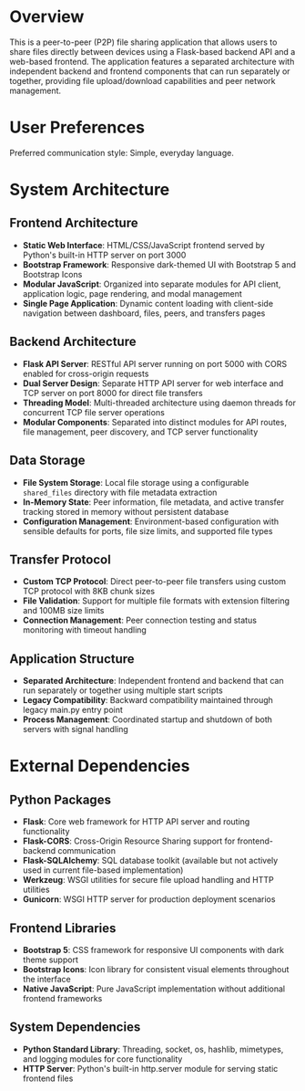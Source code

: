 # Overview

This is a peer-to-peer (P2P) file sharing application that allows users to share files directly between devices using a Flask-based backend API and a web-based frontend. The application features a separated architecture with independent backend and frontend components that can run separately or together, providing file upload/download capabilities and peer network management.

# User Preferences

Preferred communication style: Simple, everyday language.

# System Architecture

## Frontend Architecture
- **Static Web Interface**: HTML/CSS/JavaScript frontend served by Python's built-in HTTP server on port 3000
- **Bootstrap Framework**: Responsive dark-themed UI with Bootstrap 5 and Bootstrap Icons
- **Modular JavaScript**: Organized into separate modules for API client, application logic, page rendering, and modal management
- **Single Page Application**: Dynamic content loading with client-side navigation between dashboard, files, peers, and transfers pages

## Backend Architecture
- **Flask API Server**: RESTful API server running on port 5000 with CORS enabled for cross-origin requests
- **Dual Server Design**: Separate HTTP API server for web interface and TCP server on port 8000 for direct file transfers
- **Threading Model**: Multi-threaded architecture using daemon threads for concurrent TCP file server operations
- **Modular Components**: Separated into distinct modules for API routes, file management, peer discovery, and TCP server functionality

## Data Storage
- **File System Storage**: Local file storage using a configurable `shared_files` directory with file metadata extraction
- **In-Memory State**: Peer information, file metadata, and active transfer tracking stored in memory without persistent database
- **Configuration Management**: Environment-based configuration with sensible defaults for ports, file size limits, and supported file types

## Transfer Protocol
- **Custom TCP Protocol**: Direct peer-to-peer file transfers using custom TCP protocol with 8KB chunk sizes
- **File Validation**: Support for multiple file formats with extension filtering and 100MB size limits
- **Connection Management**: Peer connection testing and status monitoring with timeout handling

## Application Structure
- **Separated Architecture**: Independent frontend and backend that can run separately or together using multiple start scripts
- **Legacy Compatibility**: Backward compatibility maintained through legacy main.py entry point
- **Process Management**: Coordinated startup and shutdown of both servers with signal handling

# External Dependencies

## Python Packages
- **Flask**: Core web framework for HTTP API server and routing functionality
- **Flask-CORS**: Cross-Origin Resource Sharing support for frontend-backend communication
- **Flask-SQLAlchemy**: SQL database toolkit (available but not actively used in current file-based implementation)
- **Werkzeug**: WSGI utilities for secure file upload handling and HTTP utilities
- **Gunicorn**: WSGI HTTP server for production deployment scenarios

## Frontend Libraries
- **Bootstrap 5**: CSS framework for responsive UI components with dark theme support
- **Bootstrap Icons**: Icon library for consistent visual elements throughout the interface
- **Native JavaScript**: Pure JavaScript implementation without additional frontend frameworks

## System Dependencies
- **Python Standard Library**: Threading, socket, os, hashlib, mimetypes, and logging modules for core functionality
- **HTTP Server**: Python's built-in http.server module for serving static frontend files